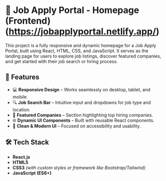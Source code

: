 
# 💼 Job Apply Portal - Homepage (Frontend) (https://jobapplyportal.netlify.app/)

This project is a fully responsive and dynamic homepage for a Job Apply Portal, built using React, HTML, CSS, and JavaScript. It serves as the landing page for users to explore job listings, discover featured companies, and get started with their job search or hiring process.

## 🚀 Features

- 💻 **Responsive Design** – Works seamlessly on desktop, tablet, and mobile.
- 🔍 **Job Search Bar** – Intuitive input and dropdowns for job type and location.
- 🏢 **Featured Companies** – Section highlighting top hiring companies.
- 🌐 **Dynamic UI Components** – Built with reusable React components.
- 🎨 **Clean & Modern UI** – Focused on accessibility and usability.

## 🛠 Tech Stack

- **React.js**
- **HTML5**
- **CSS3** *(with custom styles or framework like Bootstrap/Tailwind)*
- **JavaScript (ES6+)**

 
